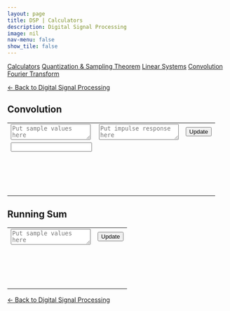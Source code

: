 ```yaml
---
layout: page
title: DSP | Calculators
description: Digital Signal Processing
image: nil
nav-menu: false
show_tile: false
---
```


<script src="/assets/js/dsp.js"></script>
<script src="/assets/js/calculators.js"></script>

<a href="calculators.html" class="button special small">Calculators</a>
<a href="sampling-theorem.html" class="button small">Quantization & Sampling Theorem</a>
<a href="linear-systems.html" class="button small">Linear Systems</a>
<a href="convolution.html" class="button small">Convolution</a>
<a href="fourier-transform" class="button small">Fourier Transform</a>

<a href="/digital-signal-processing">&#x2190; Back to Digital Signal Processing</a>

## Convolution

<a name="convolution" />

<table>
  <tr>
    <td colspan="3">
      <textarea id="conv-x-values" onchange="conv_update();" placeholder="Put sample values here"></textarea>
    </td>
    <td colspan="2">
      <textarea id="conv-h-values" onchange="conv_update();" placeholder="Put impulse response here"></textarea>
    </td>
    <td colspan="1" style="max-width: 100px;">
      <button onclick="conv_update();">Update</button>
    </td>
  </tr>
  <tr>
    <td colspan="2">
      <input id="conv-index" onchange="conv_update();" type="text" />
    </td>
  </tr>
  <tr>
    <td colspan="6">
      <div style="min-height: 50px; max-width: 1400px; padding: 20px; overflow-x: scroll; display: flex; flex-wrap: no-wrap;">
        <div id="conv-result" style="display: inline-block; flex: 0 0 auto;"></div>
      </div>
    </td>
  </tr>
</table>

## Running Sum

<a name="convolution_rs" />

<table>
  <tr>
    <td colspan="5">
      <textarea id="convrs-x-values" onchange="convrs_update();" placeholder="Put sample values here"></textarea>
    </td>
    <td colspan="1" style="max-width: 100px;">
      <button onclick="convrs_update();">Update</button>
    </td>
  </tr>
  <tr>
    <td colspan="6">
      <div style="min-height: 50px; max-width: 1400px; padding: 20px; overflow-x: scroll; display: flex; flex-wrap: no-wrap;">
        <div id="convrs-result" style="display: inline-block; flex: 0 0 auto;"></div>
      </div>
    </td>
  </tr>
</table>

<a href="/digital-signal-processing">&#x2190; Back to Digital Signal Processing</a>
